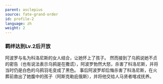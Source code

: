 ```yaml
---
parent: asclepius
source: fate-grand-order
id: profile-2
language: zh
weight: 2
---
```


### 羁绊达到Lv.2后开放

阿波罗与名为科洛尼斯的女人结合，让她怀上了孩子。
然而接到了乌鸦说她不贞的密告（也有说法表示乌鸦是在撒谎），阿波罗勃然大怒，杀害了科洛尼斯，并将当时仍是白色的乌鸦羽毛变成了黑色。
事后阿波罗却后悔杀害了科洛尼斯，在火葬前救出了她腹中的孩子（阿斯克勒庇俄斯），并将他交给人马贤者喀戎抚养。
